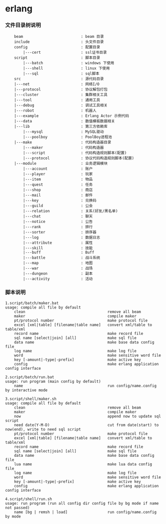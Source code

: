 # erlang

### **文件目录树说明**
        beam                          : beam 目录  
        include                       : 头文件目录  
        config                        : 配置目录  
            |---cert                  : ssl证书目录  
        script                        : 脚本目录  
            |---batch                 : windows 下使用  
            |---shell                 : linux 下使用  
            |---sql                   : sql脚本  
        src                           : 源代码目录  
        |---net                       : 网络I/O  
        |---protocol                  : 协议解包打包  
        |---cluster                   : 集群相关工具  
        |---tool                      : 通用工具  
        |---debug                     : 调试工具相关  
        |---robot                     : 机器人  
        |---example                   : Erlang Actor 示例代码  
        |---data                      : 数值模板数据相关  
        |---lib                       : 第三方依赖库  
            |---mysql                 : MySQL驱动  
            |---poolboy               : PoolBoy进程池  
        |---make                      : 代码构造器目录  
            |---maker                 : 代码构造器  
            |---script                : 代码构造规则脚本(配置)  
            |---protocol              : 协议代码构造规则脚本(配置) 
        |---module                    : 业务逻辑模块  
            |---account               : 账户  
            |---player                : 玩家  
            |---item                  : 物品  
            |---quest                 : 任务  
            |---shop                  : 商店  
            |---mail                  : 邮件  
            |---key                   : 兑换码  
            |---guild                 : 公会  
            |---relation              : 关系(好友/黑名单) 
            |---chat                  : 聊天  
            |---notice                : 公告  
            |---rank                  : 排行  
            |---sorter                : 排序器  
            |---log                   : 数据日志  
            |---attribute             : 属性  
            |---skill                 : 技能  
            |---buff                  : Buff  
            |---battle                : 战斗系统  
            |---map                   : 地图  
            |---war                   : 战场  
            |---dungeon               : 副本  
            |---activity              : 活动  


### **脚本说明**
    1.script/batch/maker.bat
    usage: compile all file by default  
        clean                                     remove all beam  
        maker                                     compile maker  
        pt/protocol number                        make protocol file  
        excel [xml|table] [filename|table name]   convert xml/table to table/xml  
        record name                               make record file  
        sql name [select|join] [all]              make sql file  
        data name                                 make base data config file  
        log name                                  make log file  
        word                                      make sensitive word file  
        key [-amount|-type|-prefix]               make active key  
        config                                    make erlang application config interface  

    2.script/batch/run.bat
    usage: run program (main config by default)  
        name                                      run config/name.config by interactive mode

    3.script/shell/maker.sh
    usage: compile all file by default
        clean                                     remove all beam  
        maker                                     compile maker  
        now                                       append now to update sql script  
        need date(Y-M-D)                          cut from date(start) to now(end), write to need sql script  
        pt/protocol number                        make protocol file  
        excel [xml|table] [filename|table name]   convert xml/table to table/xml  
        record name                               make record file  
        sql name [select|join] [all]              make sql file  
        data name                                 make base data config file  
        lua name                                  make lua data config file  
        log name                                  make log file  
        word                                      make sensitive word file  
        key [-amount|-type|-prefix]               make active key  
        config                                    make erlang application config interface  

    4.script/shell/run.sh
    usage: run program (run all config dir config file by bg mode if name not passed)
        name [bg | remsh | load]                  run config/name.config by mode

